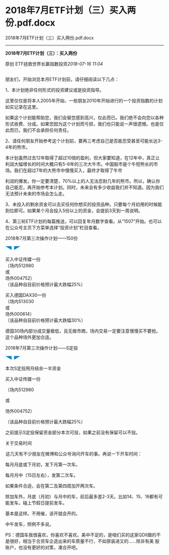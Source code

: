 # 2018年7月ETF计划（三）买入两份.pdf.docx

2018年7月ETF计划（三）买入两份.pdf.docx

----

__2018年7⽉ETF计划（三）：买⼊两份__

原创 ETF拯救世界长赢指数投资*2018\-07\-16 11:04*

![](data:image/png;base64,iVBORw0KGgoAAAANSUhEUgAAAAEAAAABCAYAAAAfFcSJAAAACXBIWXMAAA7EAAAOxAGVKw4bAAAAC0lEQVR4nGNkAAIAAAoAAmxBs0IAAAAASUVORK5CYII=)

朋友们，开始浏览本⽉ETF计划前，请仔细阅读以下⼏点：

1、本计划绝⾮任何形式的投资建议或是投资指导。

这⾥仅仅是将本⼈2005年开始，⼀些朋友2010年开始进⾏的⼀个投资指数的计划如实记录在这⾥。

如果这个计划能帮助您，我们会替您感到⾼兴，仅此⽽已。我们绝不会向您以各种形式收费、分成。如果您因为这个计划⽽亏损，我们也只能说⼀声很遗憾。也是仅此⽽已，我们不会承担任何责任。

2、请任何朋友开始参考这个计划前，要再三考虑⾃⼰是否能忍受甚⾄可能长达3\-4年的熊市。

本计划虽然过去12年取得了超过10倍的盈利，但⼤家要知道，在12年中，真正让利润⼤幅增长的时间⼤概只有5\-6年的三次⼤⽜市。中国股市是个⽜短熊长的市场。我们在超过7年的⼤熊市中慢慢买⼊，最终才取得了⽜市

利润的爆发。你⼀定要清楚，70%以上的⼈⽆法忍耐⼏年的熊市。所以，确认你⾃⼰能忍，再开始参考本计划。同时，未来会有多少收益我们并不知道。因为我们⽆法预计未来的市场会怎么⾛。

3、未投⼊的剩余资⾦可以去买任何你想买的投资品种。只要每个⽉初⽤的时候能到位即可。如果某个⽉会投⼊5份以上的资⾦，会提前3天到⼀周说明。

4、第三轮ETF计划的每篇推送，可以回复年⽉数字查看。从“1507”开始。也可以在公众号主页下⽅菜单选择“投资计划”栏⽬查看。

2018年7⽉第三次操作计划——150份

![](data:image/png;base64,iVBORw0KGgoAAAANSUhEUgAAABQAAAAQCAIAAACZeshMAAAACXBIWXMAAA7EAAAOxAGVKw4bAAAAi0lEQVR4nGP89+8fA7mA8fPP3wz/cUp/+43PaMYLzz8X7bx75tlncmz+DwZLLr2q23//3fc/JGuGsD78+NN08MG8cy9wewK3Zgi4+OIL8b5A1wwExPsCi2YIgPhi7rkX5GiGAPy+IKCZAa8vCGuGAKxxQaxmCEDzBWmaGVB9QbJmCID4gkzNEECRZgBjLJSbSDqdFwAAAABJRU5ErkJggg==)	![](data:image/png;base64,iVBORw0KGgoAAAANSUhEUgAAABgAAAAQCAIAAACDRijCAAAACXBIWXMAAA7EAAAOxAGVKw4bAAAApUlEQVR4nGP89+8fAzUAI9yg////v/n2B7dCBi4WJpySjAyMQP0QzuOPP3SmnSHDLaZSvL3uyhQZJMzJ0uSkGK0rxggE5BnExMiQZChZay8vwMECESHHIIhf9CV4kAVJMwjZL2hSCIOefvqhNRWnQZh+wWnQxx9/5PpPEO8X0gzC4xdiDSLoF6IMIsYvBAwi3i84Dfr880/DgYfE+wWnQRQCqhkEADgofXZv21NgAAAAAElFTkSuQmCC)

买⼊中证传媒⼀份  
（场内512980   
或   
场外004752）  
（该品种⾃⽬前价格预计最⼤跌幅25%）

买⼊德国DAX30⼀份  
（场内513030   
或   
场外000614）  
（该品种⾃⽬前价格预计最⼤跌幅30%）

德国30场内部分成交量极低，且⽆做市商，场内交易⼀定要注意慢慢买不要抢。这个品种场外更加合适。

2018年7⽉第三次操作计划——S定投

![](data:image/png;base64,iVBORw0KGgoAAAANSUhEUgAAABQAAAAMCAIAAADtbgqsAAAACXBIWXMAAA7EAAAOxAGVKw4bAAAAqUlEQVR4nGM89eTTpZdfGHCAm2++4ZICAsb///9vvvm2Ys+9J59+4lGHUzOQ+v77b/exx5NOPP397z/JmiHg3rvvJbvv7r33gRzNEEC8L7BoZiDaF9g1QwDQF5Frr9/AHeD4NEPApptvKvfcx+oLwpqB4Nvvv11HH085ie4LojRDwO2330p23TvwABEXJGiGgPXX31Tvvff08y9yNAPBl19/u448mnb6GQDSeoLc6SoGwQAAAABJRU5ErkJggg==)	![](data:image/png;base64,iVBORw0KGgoAAAANSUhEUgAAABgAAAAMCAIAAAD3UuoiAAAACXBIWXMAAA7EAAAOxAGVKw4bAAAAx0lEQVR4nGP8//8/Axh8+fmn6eBDBhyAiZFBVZgLl6y+BA8j3KDHH3/oTDuDSykuIMvH3uGq5KMmTL5BbMyMeeYyJVYynKzMQC6ZBrkoCXa7KikJccJFSDYI7hc0cRIMQvMLToPefPulPPEULlN0xLgXB2og+wWnQR9//JHrP4GpQoaPvd1F0U9dBI9jCRjEysSYYy5dZi3Lhc0vxBrkoCDQ666sgtsvhA2S5mVrdVYK1CTgF3wGKU88mWUqVWYjx8NG2C9oAADYUGuOO8iQ+gAAAABJRU5ErkJggg==)

本次S定投⽤⽉结余⼀半资⾦

买⼊中证传媒⼀份

（场内512980

或

场外004752）

（该品种⾃⽬前价格预计最⼤跌幅25%）

之前提⽰S定投保留资⾦部分本次可投，如果之前没有保留可以不投。

关于交易时间

![](data:image/png;base64,iVBORw0KGgoAAAANSUhEUgAAAAEAAAABCAYAAAAfFcSJAAAACXBIWXMAAA7EAAAOxAGVKw4bAAAAC0lEQVR4nGNkAAIAAAoAAmxBs0IAAAAASUVORK5CYII=)这⼏天有不少朋友在微博和公众号询问开车的事。再说⼀下开车时间：

每⽉⽉底或下⽉初，发下⽉第⼀次车。

每⽉⽉中（15⽇左右），发第⼆次车。

如果条件合适，会在第⼆及第四周加开两次车。

除加车外，⽉底（⽉初）与⽉中的车，前后最多差2\-3天。⽐如14、15、16都有可能发车。碰上节假⽇提前发车。

基本是这样。不⽤催，该开就会开的。

中午发车，照例不多说。

PS：德国车我很喜欢，你喜欢不喜欢。美中不⾜的，是咱们买的这家QDII跟的不是很好，相当于合资车企造出来的车质量不⾏，不如原装进⼜的……除⾮有美 股账户，也没有更好的对策，凑合开吧。

![](data:image/png;base64,iVBORw0KGgoAAAANSUhEUgAAAAEAAAABCAYAAAAfFcSJAAAACXBIWXMAAA7EAAAOxAGVKw4bAAAAC0lEQVR4nGNkAAIAAAoAAmxBs0IAAAAASUVORK5CYII=)

![](data:image/png;base64,iVBORw0KGgoAAAANSUhEUgAAAAEAAAABCAYAAAAfFcSJAAAACXBIWXMAAA7EAAAOxAGVKw4bAAAAC0lEQVR4nGNkAAIAAAoAAmxBs0IAAAAASUVORK5CYII=)

